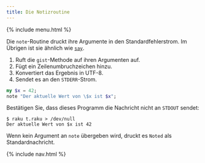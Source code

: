 ```yaml
---
title: Die Notizroutine
---
```


{% include menu.html %}

Die `note`-Routine druckt ihre Argumente in den Standardfehlerstrom. Im Übrigen ist sie ähnlich wie [`say`](../say).

1. Ruft die `gist`-Methode auf ihren Argumenten auf.
1. Fügt ein Zeilenumbruchzeichen hinzu.
1. Konvertiert das Ergebnis in UTF-8.
1. Sendet es an den `STDERR`-Strom.

```raku
my $x = 42;
note "Der aktuelle Wert von \$x ist $x";
```

Bestätigen Sie, dass dieses Programm die Nachricht nicht an `STDOUT` sendet:

```
$ raku t.raku > /dev/null
Der aktuelle Wert von $x ist 42
```

Wenn kein Argument an `note` übergeben wird, druckt es `Noted` als Standardnachricht.

{% include nav.html %}